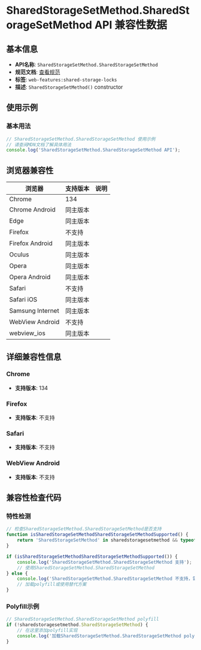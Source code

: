 # SharedStorageSetMethod.SharedStorageSetMethod API 兼容性数据

## 基本信息

- **API名称**: `SharedStorageSetMethod.SharedStorageSetMethod`
- **规范文档**: [查看规范](https://wicg.github.io/shared-storage/#dom-sharedstoragesetmethod-sharedstoragesetmethod)
- **标签**: `web-features:shared-storage-locks`
- **描述**: `SharedStorageSetMethod()` constructor

## 使用示例

### 基本用法

```javascript
// SharedStorageSetMethod.SharedStorageSetMethod 使用示例
// 请查阅MDN文档了解具体用法
console.log('SharedStorageSetMethod.SharedStorageSetMethod API');
```

## 浏览器兼容性

| 浏览器 | 支持版本 | 说明 |
|--------|----------|------|
| Chrome | 134 |  |
| Chrome Android | 同主版本 |  |
| Edge | 同主版本 |  |
| Firefox | 不支持 |  |
| Firefox Android | 同主版本 |  |
| Oculus | 同主版本 |  |
| Opera | 同主版本 |  |
| Opera Android | 同主版本 |  |
| Safari | 不支持 |  |
| Safari iOS | 同主版本 |  |
| Samsung Internet | 同主版本 |  |
| WebView Android | 不支持 |  |
| webview_ios | 同主版本 |  |

## 详细兼容性信息

### Chrome

- **支持版本**: 134

### Firefox

- **支持版本**: 不支持

### Safari

- **支持版本**: 不支持

### WebView Android

- **支持版本**: 不支持

## 兼容性检查代码

### 特性检测

```javascript
// 检查SharedStorageSetMethod.SharedStorageSetMethod是否支持
function isSharedStorageSetMethodSharedStorageSetMethodSupported() {
    return 'SharedStorageSetMethod' in sharedstoragesetmethod && typeof sharedstoragesetmethod.SharedStorageSetMethod === 'function';
}

if (isSharedStorageSetMethodSharedStorageSetMethodSupported()) {
    console.log('SharedStorageSetMethod.SharedStorageSetMethod 支持');
    // 使用SharedStorageSetMethod.SharedStorageSetMethod
} else {
    console.log('SharedStorageSetMethod.SharedStorageSetMethod 不支持，需要polyfill');
    // 加载polyfill或使用替代方案
}
```

### Polyfill示例

```javascript
// SharedStorageSetMethod.SharedStorageSetMethod polyfill
if (!sharedstoragesetmethod.SharedStorageSetMethod) {
    // 在这里添加polyfill实现
    console.log('加载SharedStorageSetMethod.SharedStorageSetMethod polyfill');
}
```


